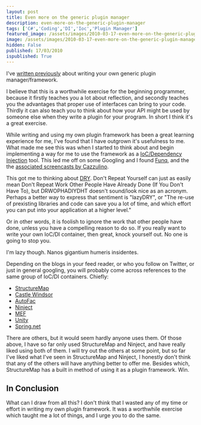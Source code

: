 ```yaml
---
layout: post
title: Even more on the generic plugin manager
description: even-more-on-the-generic-plugin-manager
tags: ['C#','Coding','DI','Ioc','Plugin Manager']
featured_image: /assets/images/2010-03-17-even-more-on-the-generic-plugin-manager.webp
image: /assets/images/2010-03-17-even-more-on-the-generic-plugin-manager.webp
hidden: False
published: 17/03/2010
ispublished: True
---
```

I've <a title="Writing a generic plugin manager in C# @ Temporal Cohesion" href="http://temporalcohesion.co.uk/2009/05/25/writing-a-generic-plugin-manager-in-c/" target="_self">written </a><a title="More on the generic plugin manager" href="http://temporalcohesion.co.uk/2009/11/02/more-on-the-generic-plugin-manager/" target="_self">previously</a> about writing your own generic plugin manager/framework.

I believe that this is a worthwhile exercise for the beginning programmer, because it firstly teaches you a lot about reflection, and secondly teaches you the advantages that proper use of interfaces can bring to your code. Thirdly it can also teach you to think about how your API might be used by someone else when they write a plugin for your program. In short I think it's a great exercise.

While writing and using my own plugin framework has been a great learning experience for me, I've found that I have outgrown it's usefulness to me. What made me see this was when I started to think about and begin implementing a way for me to use the framework as a <a title="Dependency Injection on Wikipedia" href="http://en.wikipedia.org/wiki/Dependency_injection" target="_blank">IoC/Dependency Injection</a> tool. This led me off on some Googling and I found <a title="Funq DI container on Codeplex" href="http://funq.codeplex.com/" target="_blank">Funq</a>, and the the <a href="http://www.clariusconsulting.net/blogs/kzu/archive/2009/02/02/116399.aspx" target="_blank">associated screencasts by Cazzulino</a>.

This got me to thinking about <a title="Don't Repeat Yourself on Wikipedia" href="http://en.wikipedia.org/wiki/Don%27t_repeat_yourself" target="_blank">DRY</a>. Don't Repeat Yourself can just as easily mean Don't Repeat Work Other People Have Already Done (If You Don't Have To), but DRWOPHADIYDHT doesn't sound/look nice as an acronym. Perhaps a better way to express that sentiment is "lazyDRY", or "The re-use of prexisting libraries and code can save you a lot of time, and which effort you can put into your application at a higher level."

Or in other words, it is foolish to ignore the work that other people have done, unless you have a compelling reason to do so. If you really want to write your own IoC/DI container, then great, knock yourself out. No one is going to stop you.

I'm lazy though. Nanos gigantium humeris insidentes.

Depending on the blogs in your feed reader, or who you follow on Twitter, or just in general googling, you will probably come across references to the same group of IoC/DI containers. Chiefly:
<ul>
	<li><a title="StructureMap on Github" href="http://structuremap.github.com/structuremap/index.html" target="_blank">StructureMap</a></li>
	<li><a title="Castle Windsor" href="http://www.castleproject.org/" target="_blank">Castle Windsor</a></li>
	<li><a title="AutoFac on Google code" href="http://code.google.com/p/autofac/" target="_blank">AutoFac</a></li>
	<li><a title="Ninject" href="http://ninject.org/" target="_blank">Ninject</a></li>
	<li><a href="http://www.codeplex.com/MEF/" target="_blank">MEF</a></li>
	<li><a href="http://msdn.com/unity">Unity</a></li>
	<li><a href="http://www.springframework.net/">Spring.net</a></li>
</ul>
There are others, but it would seem hardly anyone uses them. Of those above, I have so far only used StructureMap and Ninject, and have really liked using both of them. I will try out the others at some point, but so far I've liked what I've seen in StructureMap and Ninject, I honestly don't think that any of the others will have anything better to offer me. Besides which, StructureMap has a built in method of using it as a plugin framework. Win.
<h2>In Conclusion</h2>
What can I draw from all this? I don't think that I wasted any of my time or effort in writing my own plugin framework. It was a worthwhile exercise which taught me a lot of things, and I urge you to do the same.
